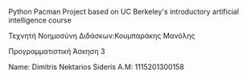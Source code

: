 Python Pacman Project based on UC Berkeley's introductory artificial intelligence course

Τεχνητή Νοημοσύνη 
Διδάσκων:Κουμπαράκης Μανόλης

Προγραμματιστική Άσκηση 3

Name:	 Dimitris Nektarios Sideris
A.M:	 1115201300158

